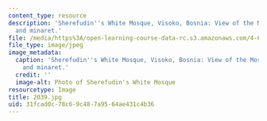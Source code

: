 ```yaml
---
content_type: resource
description: 'Sherefudin''s White Mosque, Visoko, Bosnia: View of the Mosque''s roof
  and minaret.'
file: /media/https%3A/open-learning-course-data-rc.s3.amazonaws.com/4-614-religious-architecture-and-islamic-cultures-fall-2002/31fcad0c78c69c487a9564ae431c4b36_2039.jpg
file_type: image/jpeg
image_metadata:
  caption: 'Sherefudin''s White Mosque, Visoko, Bosnia: View of the Mosque''s roof
    and minaret.'
  credit: ''
  image-alt: Photo of Sherefudin's White Mosque
resourcetype: Image
title: 2039.jpg
uid: 31fcad0c-78c6-9c48-7a95-64ae431c4b36
---
```

